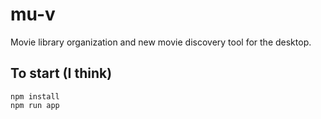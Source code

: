 # mu-v
Movie library organization and new movie discovery tool for the desktop.

## To start (I think) ##
    npm install
    npm run app
    
